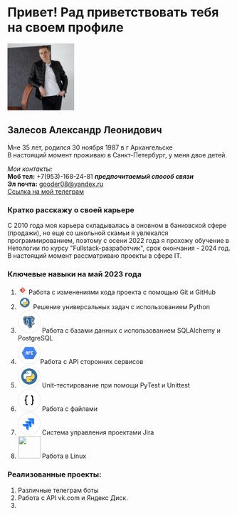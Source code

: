 # Привет! Рад приветствовать тебя на своем профиле

<img src="ava.jpg" width="150" height="150"> 

## Залесов Александр Леонидович

Мне 35 лет, родился 30 ноября 1987 в г Архангельске  
В настоящий момент проживаю в Санкт-Петербург, у меня двое детей.

_Мои контакты:_  
**Моб тел:** +7(953)-168-24-81 ***предпочитаемый способ связи***  
**Эл почта:** gooder08@yandex.ru   
[Ссылка на мой телеграм](https://t.me/gooder08)

### Кратко расскажу о своей карьере  
<div class="text-justify">С 2010 года моя карьера складывалась в оновном в банковской сфере (продажи), 
но еще со школьной скамьи я увлекался программированием, поэтому с осени 2022 года  
я прохожу обучение в Нетологии по курсу "Fullstack-разработчик", срок окончания - 2024 год.  
В настоящий момент рассматриваю проекты в сфере IT.</div>

### Ключевые навыки на май 2023 года
1. <img src="labels/tools_GIT_color.png" width="20" height="20"> Работа с изменениями кода проекта с помощью Git и GitHub
2. <img src="labels/tools_Python_color.png" width="30" height="30"> Решение универсальных задач с использованием Python
3. <img src="labels/tools_PostgreSQL_color.png" width="50" height="50"> Работа с базами данных с использованием SQLAlchemy и PostgreSQL
4. <img src="labels/tools_API_color.png" width="50" height="50">Работа с API сторонних сервисов
5. <img src="labels/tools_Python_color.png" width="50" height="50"> Unit-тестирование при помощи PyTest и Unittest
6. <img src="labels/tools_XML.JSON.YAML.CSV_black.png" width="50" height="50"> Работа с файлами
7. <img src="labels/tools_JIRA_color.png" width="50" height="50"> Система управления проектами Jira
8. <img src="labels/tools_Linux_color" width="50" height="50"> Работа в Linux

### Реализованные проекты:
1. Различные телеграм боты
2. Работа с API vk.com и Яндекс Диск.
3. 


